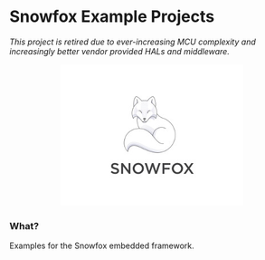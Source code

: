 Snowfox Example Projects
========================
*This project is retired due to ever-increasing MCU complexity and increasingly better vendor provided HALs and middleware.*

<p align="center"> 
<img src=".ci/logo/snowfox-os-logo-v2.jpg">
</p>

### What?
Examples for the Snowfox embedded framework.

